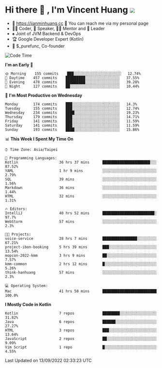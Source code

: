 # Hi there 👋 , I'm Vincent Huang ![](https://komarev.com/ghpvc/?username=Jian-Min-Huang)
- 💎 https://jianminhuang.cc 🙋 You can reach me via my personal page
- 👨‍💻 Coder, 🎤 Speaker, 👨‍🏫 Mentor and 🚀 Leader
- ♠️ Joint of JVM Backend & DevOps
- 🏆 Google Developer Expert (Kotlin)
- 💼 $_purefunc, Co-founder

<!--START_SECTION:waka-->
![Code Time](http://img.shields.io/badge/Code%20Time-910%20hrs%2059%20mins-blue)

**I'm an Early 🐤** 

```text
🌞 Morning    155 commits    ███░░░░░░░░░░░░░░░░░░░░░░   12.74% 
🌆 Daytime    457 commits    █████████░░░░░░░░░░░░░░░░   37.55% 
🌃 Evening    478 commits    █████████░░░░░░░░░░░░░░░░   39.28% 
🌙 Night      127 commits    ██░░░░░░░░░░░░░░░░░░░░░░░   10.44%

```
📅 **I'm Most Productive on Wednesday** 

```text
Monday       174 commits    ███░░░░░░░░░░░░░░░░░░░░░░   14.3% 
Tuesday      155 commits    ███░░░░░░░░░░░░░░░░░░░░░░   12.74% 
Wednesday    234 commits    ████░░░░░░░░░░░░░░░░░░░░░   19.23% 
Thursday     179 commits    ███░░░░░░░░░░░░░░░░░░░░░░   14.71% 
Friday       141 commits    ███░░░░░░░░░░░░░░░░░░░░░░   11.59% 
Saturday     141 commits    ███░░░░░░░░░░░░░░░░░░░░░░   11.59% 
Sunday       193 commits    ████░░░░░░░░░░░░░░░░░░░░░   15.86%

```


📊 **This Week I Spent My Time On** 

```text
⌚︎ Time Zone: Asia/Taipei

💬 Programming Languages: 
Kotlin                   36 hrs 37 mins      ██████████████████████░░░   87.52% 
YAML                     1 hr 9 mins         ░░░░░░░░░░░░░░░░░░░░░░░░░   2.79% 
SQL                      39 mins             ░░░░░░░░░░░░░░░░░░░░░░░░░   1.56% 
Markdown                 36 mins             ░░░░░░░░░░░░░░░░░░░░░░░░░   1.44% 
HTML                     32 mins             ░░░░░░░░░░░░░░░░░░░░░░░░░   1.31%

🔥 Editors: 
IntelliJ                 40 hrs 52 mins      ████████████████████████░   97.7% 
WebStorm                 57 mins             ░░░░░░░░░░░░░░░░░░░░░░░░░   2.3%

🐱‍💻 Projects: 
voice-service            28 hrs 7 mins       ████████████████░░░░░░░░░   67.21% 
project-ibon-booking     5 hrs 39 mins       ███░░░░░░░░░░░░░░░░░░░░░░   13.54% 
mopcon-2022-kmm          3 hrs 9 mins        ██░░░░░░░░░░░░░░░░░░░░░░░   7.57% 
kmm-common               2 hrs 12 mins       █░░░░░░░░░░░░░░░░░░░░░░░░   5.26% 
think-hanhuang           57 mins             ░░░░░░░░░░░░░░░░░░░░░░░░░   2.3%

💻 Operating System: 
Mac                      41 hrs 50 mins      █████████████████████████   100.0%

```

**I Mostly Code in Kotlin** 

```text
Kotlin                   7 repos             ████████░░░░░░░░░░░░░░░░░   31.82% 
Java                     6 repos             ██████░░░░░░░░░░░░░░░░░░░   27.27% 
HTML                     3 repos             ███░░░░░░░░░░░░░░░░░░░░░░   13.64% 
JavaScript               2 repos             ██░░░░░░░░░░░░░░░░░░░░░░░   9.09% 
Vim Script               1 repo              █░░░░░░░░░░░░░░░░░░░░░░░░   4.55%

```



 Last Updated on 13/09/2022 02:33:23 UTC
<!--END_SECTION:waka-->
